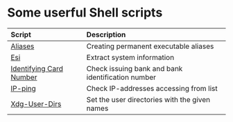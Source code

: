 # Some userful Shell scripts

| Script | Description |
| :--- | :--- |
| [Aliases](alias.sh) | Creating permanent executable aliases |
| [Esi](esi.sh) | Extract system information |
| [Identifying Card Number](icn.sh) | Check issuing bank and bank identification number |
| [IP-ping](iping.sh) | Check IP-addresses accessing from list |
| [Xdg-User-Dirs](xudu.sh) | Set the user directories with the given names |
